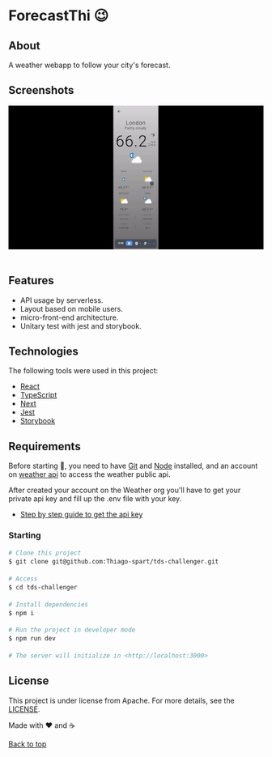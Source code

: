 # ForecastThi 😉

## About

A weather webapp to follow your city's forecast.

## Screenshots

<div align="center" id="top">
  <img src=".github/images/site-overview.gif" alt="page overview" />
</div>
<br/>

## Features

- API usage by serverless.
- Layout based on mobile users.
- micro-front-end architecture.
- Unitary test with jest and storybook.

## Technologies

The following tools were used in this project:

- [React](https://pt-br.reactjs.org/)
- [TypeScript](https://typescriptlang.org/)
- [Next](https://nextjs.org)
- [Jest](https://jestjs.io/)
- [Storybook](https://storybook.js.org)

## Requirements

Before starting 🏁, you need to have [Git](https://git-scm.com) and [Node](https://nodejs.org/en/) installed, and an account on [weather api](https://www.weatherapi.com/) to access the weather public api.

After created your account on the Weather org you'll have to get your private api key and fill up the .env file with your key.

- [Step by step guide to get the api key](https://www.weatherapi.com/docs/)

### Starting

```bash
# Clone this project
$ git clone git@github.com:Thiago-spart/tds-challenger.git

# Access
$ cd tds-challenger

# Install dependencies
$ npm i

# Run the project in developer mode
$ npm run dev

# The server will initialize in <http://localhost:3000>
```

## License

This project is under license from Apache. For more details, see the [LICENSE](LICENSE).

Made with ❤️ and ☕

<a href="#top">Back to top</a>
